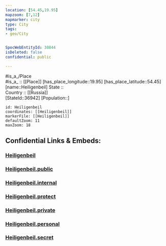 ```yaml
---
location: [54.45,19.95] 
mapzoom: [7,12] 
mapmarker: city 
type: City
tags:
- geo/City


SpocWebEntityId: 30844
isDeleted: false
confidential: public

---
```

#is_a_/Place  
#is_a_ :: [[Place]] 
[has_place_longitude::19.95] 
[has_place_latitude::54.45] 
[name::Heiligenbeil] 
State ::  
Country :: [[Russia]]  
[StateId::36942] 
[Population::] 



```leaflet
id: Heiligenbeil
coordinates: [[Heiligenbeil]] 
markerFile: [[Heiligenbeil]] 
defaultZoom: 11 
maxZoom: 18
```


## Confidential Links & Embeds: 

### [Heiligenbeil](/_Standards/Earth/Continent/Europe/Europe~East/Russia/Russia~NorthWest/Kaliningrad~Oblast/City/Heiligenbeil.md) 

### [Heiligenbeil.public](/_public/Earth/Continent/Europe/Europe~East/Russia/Russia~NorthWest/Kaliningrad~Oblast/City/Heiligenbeil.public.md) 

### [Heiligenbeil.internal](/_internal/Earth/Continent/Europe/Europe~East/Russia/Russia~NorthWest/Kaliningrad~Oblast/City/Heiligenbeil.internal.md) 

### [Heiligenbeil.protect](/_protect/Earth/Continent/Europe/Europe~East/Russia/Russia~NorthWest/Kaliningrad~Oblast/City/Heiligenbeil.protect.md) 

### [Heiligenbeil.private](/_private/Earth/Continent/Europe/Europe~East/Russia/Russia~NorthWest/Kaliningrad~Oblast/City/Heiligenbeil.private.md) 

### [Heiligenbeil.personal](/_personal/Earth/Continent/Europe/Europe~East/Russia/Russia~NorthWest/Kaliningrad~Oblast/City/Heiligenbeil.personal.md) 

### [Heiligenbeil.secret](/_secret/Earth/Continent/Europe/Europe~East/Russia/Russia~NorthWest/Kaliningrad~Oblast/City/Heiligenbeil.secret.md)

